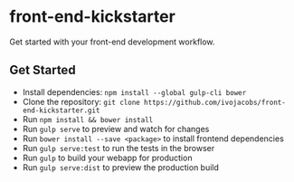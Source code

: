 # front-end-kickstarter
Get started with your front-end development workflow.

## Get Started
* Install dependencies: ```npm install --global gulp-cli bower```
* Clone the repository: ```git clone https://github.com/ivojacobs/front-end-kickstarter.git```
* Run ```npm install && bower install```
* Run ```gulp serve``` to preview and watch for changes
* Run ```bower install --save <package>``` to install frontend dependencies
* Run ```gulp serve:test``` to run the tests in the browser
* Run ```gulp``` to build your webapp for production
* Run ```gulp serve:dist``` to preview the production build